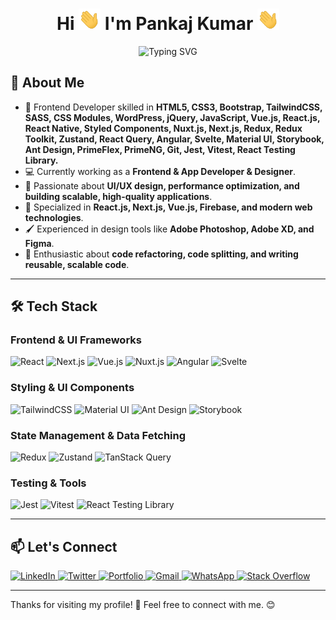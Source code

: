 <!----------------------------------- Heading Section ------------------------------------>
<h1 align="center">
    Hi <img src="https://raw.githubusercontent.com/ABSphreak/ABSphreak/master/gifs/Hi.gif" width="35">
    I'm Pankaj Kumar
    <img src="https://raw.githubusercontent.com/ABSphreak/ABSphreak/master/gifs/Hi.gif" width="35">
</h1>

<p align="center">
    <img src="https://readme-typing-svg.herokuapp.com?color=F77B00&center=true&vCenter=true&width=600&lines=Frontend+Developer+%7C+React+Native+%7C+UI%2FUX+Designer;4%2B+Years+of+Experience+in+Frontend+Development;Passionate+about+Creating+Amazing+User+Experiences" alt="Typing SVG" />
</p>

<!----------------------------------- About Section ------------------------------------>
## 🚀 About Me

- 🎨 Frontend Developer skilled in **HTML5, CSS3, Bootstrap, TailwindCSS, SASS, CSS Modules, WordPress, jQuery, JavaScript, Vue.js, React.js, React Native, Styled Components, Nuxt.js, Next.js, Redux, Redux Toolkit, Zustand, React Query, Angular, Svelte, Material UI, Storybook, Ant Design, PrimeFlex, PrimeNG, Git, Jest, Vitest, React Testing Library.**
- 💻 Currently working as a **Frontend & App Developer & Designer**.
- 🌟 Passionate about **UI/UX design, performance optimization, and building scalable, high-quality applications**.
- 🎯 Specialized in **React.js, Next.js, Vue.js, Firebase, and modern web technologies**.
- 🖌️ Experienced in design tools like **Adobe Photoshop, Adobe XD, and Figma**.
- 🔧 Enthusiastic about **code refactoring, code splitting, and writing reusable, scalable code**.

---

<!----------------------------------- Tech Stack Section ------------------------------------>
## 🛠️ Tech Stack

### **Frontend & UI Frameworks**
<p>
    <img src="https://img.shields.io/badge/React-20232A?style=for-the-badge&logo=react&logoColor=61DAFB" alt="React" />
    <img src="https://img.shields.io/badge/Next.js-000000?style=for-the-badge&logo=next.js&logoColor=white" alt="Next.js" />
    <img src="https://img.shields.io/badge/Vue.js-4FC08D?style=for-the-badge&logo=vue.js&logoColor=white" alt="Vue.js" />
    <img src="https://img.shields.io/badge/Nuxt.js-00C58E?style=for-the-badge&logo=nuxt.js&logoColor=white" alt="Nuxt.js" />
    <img src="https://img.shields.io/badge/Angular-DD0031?style=for-the-badge&logo=angular&logoColor=white" alt="Angular" />
    <img src="https://img.shields.io/badge/Svelte-FF3E00?style=for-the-badge&logo=svelte&logoColor=white" alt="Svelte" />
</p>

### **Styling & UI Components**
<p>
    <img src="https://img.shields.io/badge/TailwindCSS-38B2AC?style=for-the-badge&logo=tailwind-css&logoColor=white" alt="TailwindCSS" />
    <img src="https://img.shields.io/badge/Material_UI-007FFF?style=for-the-badge&logo=mui&logoColor=white" alt="Material UI" />
    <img src="https://img.shields.io/badge/Ant_Design-1677FF?style=for-the-badge&logo=ant-design&logoColor=white" alt="Ant Design" />
    <img src="https://img.shields.io/badge/Storybook-FF4785?style=for-the-badge&logo=Storybook&logoColor=white" alt="Storybook" />
</p>

### **State Management & Data Fetching**
<p>
    <img src="https://img.shields.io/badge/Redux-764ABC?style=for-the-badge&logo=redux&logoColor=white" alt="Redux" />
    <img src="https://img.shields.io/badge/Zustand-000000?style=for-the-badge&logo=Zustand&logoColor=white" alt="Zustand" />
    <img src="https://img.shields.io/badge/TanStack_Query-FF4154?style=for-the-badge&logo=react-query&logoColor=white" alt="TanStack Query" />
</p>

### **Testing & Tools**
<p>
    <img src="https://img.shields.io/badge/Jest-C21325?style=for-the-badge&logo=jest&logoColor=white" alt="Jest" />
    <img src="https://img.shields.io/badge/Vitest-6E9F18?style=for-the-badge&logo=vitest&logoColor=white" alt="Vitest" />
    <img src="https://img.shields.io/badge/React_Testing_Library-E33332?style=for-the-badge&logo=testing-library&logoColor=white" alt="React Testing Library" />
</p>

---

## 📫 Let's Connect

<p align="left">
    <a href="https://www.linkedin.com/in/pankaj-kumar-a1641ba6/" target="_blank">
        <img src="https://img.shields.io/badge/LinkedIn-0077B5?style=for-the-badge&logo=linkedin&logoColor=white" alt="LinkedIn" />
    </a>
    <a href="https://twitter.com/pankajk76520654" target="_blank">
        <img src="https://img.shields.io/badge/Twitter-1DA1F2?style=for-the-badge&logo=twitter&logoColor=white" alt="Twitter" />
    </a>
    <a href="https://pankaj-portfolio-reactjs.vercel.app/" target="_blank">
        <img src="https://img.shields.io/badge/Portfolio-18A303?style=for-the-badge&logo=ionic&logoColor=white" alt="Portfolio" />
    </a>
    <a href="mailto:mpankaj.syal1@gmail.com">
        <img src="https://img.shields.io/badge/Gmail-D14836?style=for-the-badge&logo=gmail&logoColor=white" alt="Gmail" />
    </a>
    <a href="https://api.whatsapp.com/send/?phone=919478629522" target="_blank">
        <img src="https://img.shields.io/badge/WhatsApp-25D366?style=for-the-badge&logo=whatsapp&logoColor=white" alt="WhatsApp" />
    </a>
    <a href="https://stackoverflow.com/users/27401510/pankaj-syal" target="_blank">
        <img src="https://img.shields.io/badge/Stack_Overflow-FE7A16?style=for-the-badge&logo=stack-overflow&logoColor=white" alt="Stack Overflow" />
    </a>
</p>

---

Thanks for visiting my profile! 🚀 Feel free to connect with me. 😊

